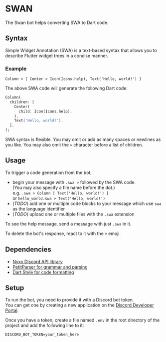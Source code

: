 # SWAN

The Swan bot helps converting SWA to Dart code.

## Syntax

Simple Widget Annotation (SWA) is a text-based syntax that allows you to describe Flutter widget trees in a concise manner.

### Example

```plaintext
Column > [ Center > Icon(Icons.help), Text('Hello, world!') ]
```

The above SWA code will generate the following Dart code:

```dart
Column(
  children: [
    Center(
      child: Icon(Icons.help),
    ),
    Text('Hello, world!'),
  ],
);
```

SWA syntax is flexible.
You may omit or add as many spaces or newlines as you like.
You may also omit the `>` character before a list of children.

## Usage

To trigger a code generation from the bot,

- begin your message with `.swa >` followed by the SWA code.  
  (You may also specify a file name before the dot.)  
  e.g. `.swa > Column [ Text('Hello, world!') ]`  
  or `hello_world.swa > Text('Hello, world!')`
- (_TODO_) add one or multiple code blocks to your message which use `swa` as the language identifier
- (_TODO_) upload one or multiple files with the `.swa` extension

To see the help message, send a message with just `.swa` in it.

To delete the bot's response, react to it with the 💀 emoji.

## Dependencies

- [Nyxx Discord API library](https://pub.dev/packages/nyxx)
- [PetitParser for grammar and parsing](https://pub.dev/packages/petitparser)
- [Dart Style for code formatting](https://pub.dev/packages/dart_style)

## Setup

To run the bot, you need to provide it with a Discord bot token.  
You can get one by creating a new application on the [Discord Developer Portal](https://discord.com/developers/applications).

Once you have a token, create a file named `.env` in the root directory of the project and add the following line to it:

```plaintext
DISCORD_BOT_TOKEN=your_token_here
```
